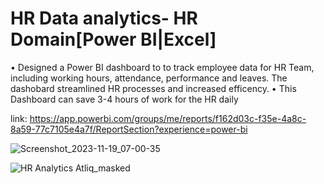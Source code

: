 # HR Data analytics- HR Domain[Power BI|Excel]

• Designed a Power BI dashboard to to track employee data for HR Team, including working hours, attendance, performance and leaves. The dashobard streamlined HR processes and increased efficency.
• This Dashboard can save 3-4 hours of work for the HR daily

link: https://app.powerbi.com/groups/me/reports/f162d03c-f35e-4a8c-8a59-77c7105e4a7f/ReportSection?experience=power-bi

![Screenshot_2023-11-19_07-00-35](https://github.com/extremeVinay/Atliq_HR_Analytics_Dashboard/assets/105208245/11791dd7-7a33-404f-8000-dae9f07124d4)


![HR Analytics Atliq_masked](https://github.com/extremeVinay/Atliq_HR_Analytics_Dashboard/assets/105208245/6afe7fe9-ff1c-4904-9408-826eb962d916)
